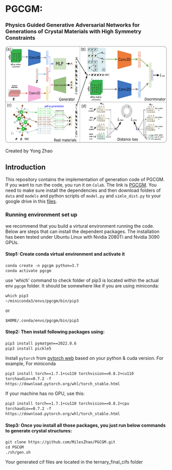 # PGCGM:
### Physics Guided Generative Adversarial Networks for Generations of Crystal Materials with High Symmetry Constraints

<img src="mainframe.png" height="300px">

Created by Yong Zhao

## Introduction

This repository contains the implementation of generation code of PGCGM. If you want to run the code, you run it on `Colab`. The link is [PGCGM](https://colab.research.google.com/drive/1m9RZIRoHaAQLNKxyiowHA8YMXgR86p5P#scrollTo=s50VQhHyUKkB). You need to make sure install the dependencies and then download folders of `data` and `models` and python scripts of `model.py` and `simle_dist.py` to your google drive in this [files](https://drive.google.com/drive/folders/1LmQZ3HJXLXyhLiuFB4hFgylp_cSRGVwv).

### Running environment set up

we recommend that you build a virtural environment running the code. Below are steps that can install the dependent packages.
The installation has been tested under Ubuntu Linux with Nvidia 2080Ti and Nvidia 3090 GPUs.

#### Step1: Create conda virtual environment and activate it
```
conda create -n pgcgm python=3.7
conda activate pgcgm
```

use 'which' command to check folder of pip3 is located within the actual env ```pgcgm``` folder. It should be somewhere like if you are using miniconda: 
```
which pip3
~/miniconda3/envs/pgcgm/bin/pip3
```
or
```
$HOME/.conda/envs/pgcgm/bin/pip3
```


#### Step2: Then install following packages using:
```
pip3 install pymatgen==2022.0.6
pip3 install pickle5
```
Install `pytorch` from [pytorch web](https://pytorch.org/get-started/previous-versions/) based on your python & cuda version. For example,
For miniconda
```
pip3 install torch==1.7.1+cu110 torchvision==0.8.2+cu110 torchaudio==0.7.2 -f https://download.pytorch.org/whl/torch_stable.html
```
If your machine has no GPU, use this:
```
pip3 install torch==1.7.1+cu110 torchvision==0.8.2+cpu torchaudio==0.7.2 -f https://download.pytorch.org/whl/torch_stable.html
```


#### Step3: Once you install all those packages, you just run below commands to generate crystal structures:
```
git clone https://github.com/MilesZhao/PGCGM.git
cd PGCGM
./sh/gen.sh
```

Your generated cif files are located in the ternary_final_cifs folder
